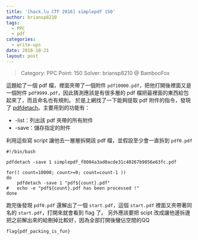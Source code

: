 ```yaml
---
title: '[hack.lu CTF 2016] simplepdf 150'
author: briansp8210
tags:
  - PPC
  - pdf
categories:
  - write-ups
date: 2016-10-21
layout: post
---
```

> Category: PPC
> Point: 150
> Solver: briansp8210 @ BambooFox

這題給了一個 pdf 檔，裡面夾帶了一個附件 `pdf10000.pdf`，把他打開後裡面又是一個附件 `pdf9999.pdf`，因此猜測應該是有很多層的 pdf 檔把最裡面的東西給包起來了，而且命名也有規則。
於是上網找了一下能夠提取 pdf 附件的指令，發現了 [pdfdetach](http://www.dsm.fordham.edu/cgi-bin/man-cgi.pl?topic=pdfdetach&ampsect=1)。主要用到的功能有：
* -list：列出該 pdf 夾帶的所有附件
* -save：儲存指定的附件

利用這些寫 script 讓他去一層層拆開該 pdf 檔，並假設至少會一直拆到 `pdf0.pdf`

```shell
#!/bin/bash

pdfdetach -save 1 simplepdf_f8004a3ad0acde31c40267b9856e63fc.pdf

for(( count=10000; count>=0; count=count-1 ))
do
    pdfdetach -save 1 "pdf${count}.pdf"
#   echo -e "pdf${count}.pdf has been processed !"
done
```

跑完後發現 `pdf0.pdf` 還解出了一個 `start.pdf`，這個 `start.pdf` 裡面又夾帶著同名的 `start.pdf`，打開來就會看到 flag 了。
另外應該要把 scipt 改成讓他邊拆邊把之前解出來的給刪掉比較好，因為全部打開後蠻佔空間的QQ

`flag{pdf_packing_is_fun}`